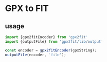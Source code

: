 # GPX to FIT

## usage

```javascript
import {gpx2fitEncoder} from 'gpx2fit'
import {outputFile} from 'gpx2fit/lib/output'

const encoder = gpx2fitEncoder(gpxString);
outputFile(encoder, 'file');
```
